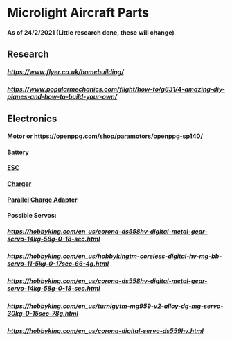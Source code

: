 # Microlight Aircraft Parts
#### As of 24/2/2021 (Little research done, these will change)
## Research
##### https://www.flyer.co.uk/homebuilding/
##### https://www.popularmechanics.com/flight/how-to/g631/4-amazing-diy-planes-and-how-to-build-your-own/

## Electronics
#### <a href="https://hobbyking.com/en_us/turnigy-rotomax-150cc-size-brushless-outrunner-motor.html">Motor</a> or https://openppg.com/shop/paramotors/openppg-sp140/
#### <a href="https://hobbyking.com/en_us/turnigy-rapid-8000mah-2s2p-140c-hardcase-lipo-battery-pack-roar-approved.html">Battery</a>
#### <a href="http://www.mgm-controllers.com/airplanes/speed-controllers-escs-2/tmm-25063-3-for-airplanes-x2-series.html">ESC</a>
#### <a href="https://hobbyking.com/en_us/isdt-q8-lcd-500w-20a-1-8s-dc-smart-charger.html">Charger</a>
#### <a href="https://www.getfpv.com/lumenier-paraguard-safe-parallel-charging-board-xt-60-4-port.html">Parallel Charge Adapter</a>
#### Possible Servos:
##### https://hobbyking.com/en_us/corona-ds558hv-digital-metal-gear-servo-14kg-58g-0-18-sec.html
##### https://hobbyking.com/en_us/hobbykingtm-coreless-digital-hv-mg-bb-servo-11-5kg-0-17sec-66-4g.html
##### https://hobbyking.com/en_us/corona-ds558hv-digital-metal-gear-servo-14kg-58g-0-18-sec.html
##### https://hobbyking.com/en_us/turnigytm-mg959-v2-alloy-dg-mg-servo-30kg-0-15sec-78g.html
##### https://hobbyking.com/en_us/corona-digital-servo-ds559hv.html
